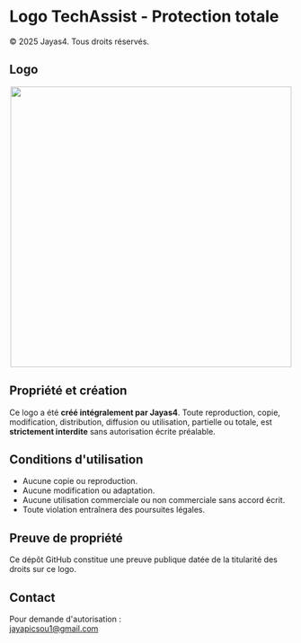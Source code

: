 # Logo TechAssist - Protection totale

© 2025 Jayas4. Tous droits réservés.

## Logo

<p align="center"> <img src="https://techassist.fun/assets/images/TechAssistlogosouslicence.png" width="500" height="auto" /> </p>


## Propriété et création

Ce logo a été **créé intégralement par Jayas4**. Toute reproduction, copie, modification, distribution, diffusion ou utilisation, partielle ou totale, est **strictement interdite** sans autorisation écrite préalable.

## Conditions d'utilisation

- Aucune copie ou reproduction.  
- Aucune modification ou adaptation.  
- Aucune utilisation commerciale ou non commerciale sans accord écrit.  
- Toute violation entraînera des poursuites légales.

## Preuve de propriété

Ce dépôt GitHub constitue une preuve publique datée de la titularité des droits sur ce logo.

## Contact

Pour demande d'autorisation :  
jayapicsou1@gmail.com
